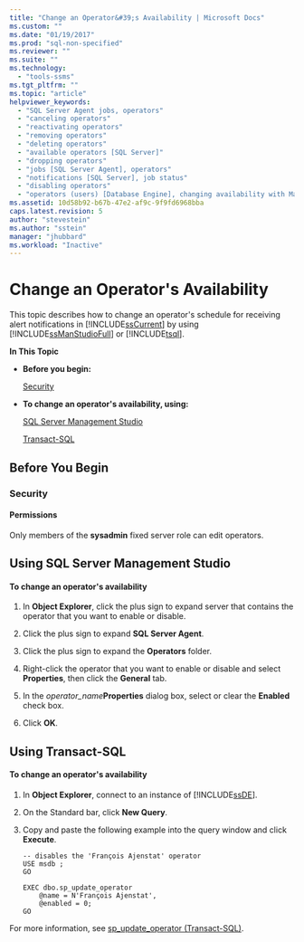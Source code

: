 ```yaml
---
title: "Change an Operator&#39;s Availability | Microsoft Docs"
ms.custom: ""
ms.date: "01/19/2017"
ms.prod: "sql-non-specified"
ms.reviewer: ""
ms.suite: ""
ms.technology: 
  - "tools-ssms"
ms.tgt_pltfrm: ""
ms.topic: "article"
helpviewer_keywords: 
  - "SQL Server Agent jobs, operators"
  - "canceling operators"
  - "reactivating operators"
  - "removing operators"
  - "deleting operators"
  - "available operators [SQL Server]"
  - "dropping operators"
  - "jobs [SQL Server Agent], operators"
  - "notifications [SQL Server], job status"
  - "disabling operators"
  - "operators (users) [Database Engine], changing availability with Management Studio"
ms.assetid: 10d58b92-b67b-47e2-af9c-9f9fd6968bba
caps.latest.revision: 5
author: "stevestein"
ms.author: "sstein"
manager: "jhubbard"
ms.workload: "Inactive"
---
```

# Change an Operator&#39;s Availability
This topic describes how to change an operator's schedule for receiving alert notifications in [!INCLUDE[ssCurrent](../../includes/sscurrent_md.md)] by using [!INCLUDE[ssManStudioFull](../../includes/ssmanstudiofull_md.md)] or [!INCLUDE[tsql](../../includes/tsql_md.md)].  
  
**In This Topic**  
  
-   **Before you begin:**  
  
    [Security](#Security)  
  
-   **To change an operator's availability, using:**  
  
    [SQL Server Management Studio](#SSMSProcedure)  
  
    [Transact-SQL](#TsqlProcedure)  
  
## <a name="BeforeYouBegin"></a>Before You Begin  
  
### <a name="Security"></a>Security  
  
#### <a name="Permissions"></a>Permissions  
Only members of the **sysadmin** fixed server role can edit operators.  
  
## <a name="SSMSProcedure"></a>Using SQL Server Management Studio  
  
#### To change an operator's availability  
  
1.  In **Object Explorer**, click the plus sign to expand server that contains the operator that you want to enable or disable.  
  
2.  Click the plus sign to expand **SQL Server Agent**.  
  
3.  Click the plus sign to expand the **Operators** folder.  
  
4.  Right-click the operator that you want to enable or disable and select **Properties**, then click the **General** tab.  
  
5.  In the *operator_name***Properties** dialog box, select or clear the **Enabled** check box.  
  
6.  Click **OK**.  
  
## <a name="TsqlProcedure"></a>Using Transact-SQL  
  
#### To change an operator's availability  
  
1.  In **Object Explorer**, connect to an instance of [!INCLUDE[ssDE](../../includes/ssde_md.md)].  
  
2.  On the Standard bar, click **New Query**.  
  
3.  Copy and paste the following example into the query window and click **Execute**.  
  
    ```  
    -- disables the 'François Ajenstat' operator  
    USE msdb ;  
    GO  
  
    EXEC dbo.sp_update_operator   
        @name = N'François Ajenstat',  
        @enabled = 0;  
    GO  
    ```  
  
For more information, see [sp_update_operator (Transact-SQL)](http://msdn.microsoft.com/en-us/231750a6-4828-4d03-afe6-b91d38c42ed3).  
  
